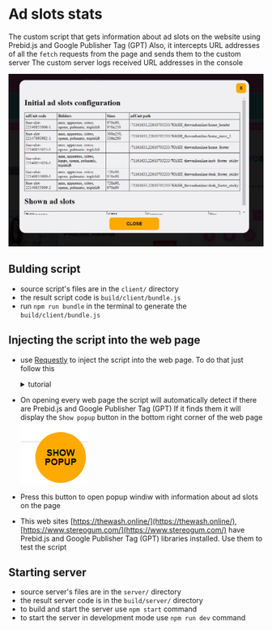 # Ad slots stats

The custom script that gets information about ad slots on the website using Prebid.js and Google Publisher Tag (GPT)
Also, it intercepts URL addresses of all the `fetch` requests from the page and sends them to the custom server
The custom server logs received URL addresses in the console

![ad slots info](./description/popupwindow.PNG)

## Bulding script

- source script's files are in the `client/` directory
- the result script code is `build/client/bundle.js`
- run `npm run bundle` in the terminal to generate the `build/client/bundle.js`

## Injecting the script into the web page

- use [Requestly](https://app.requestly.io/rules/my-rules) to inject the script into the web page.
  To do that just follow this

  <details>
    <summary>tutorial</summary>

  Install and open Requestly extension
  
  STEP #1 Add new rule
    ![Add new rule](./description/requestly_1.PNG)

  STEP #2 Choose Insert Scripts option
    ![Choose Insert Scripts option](./description/requestly_2.PNG)

  STEP #3 Type the name of your rule
    ![Type the name of your rule](./description/requestly_3.PNG)

  STEP #4 Insert the code from the `build/client/bundle.js`
    ![Insert the code from the `build/client/bundle.js`](./description/requestly_4.PNG)

  STEP #5 Confirm creating the rule
    ![Confirm creating the rule](./description/requestly_5.PNG)
  </details>

- On opening every web page the script will automatically detect if there are Prebid.js and Google Publisher Tag (GPT)
  If it finds them it will display the `Show popup` button in the bottom right corner of the web page
  ![Show popoup button](./description/showpopupbutton.PNG)
- Press this button to open popup windiw with information about ad slots on the page
- This web sites [https://thewash.online/](https://thewash.online/), [https://www.stereogum.com/](https://www.stereogum.com/) have Prebid.js and Google Publisher Tag (GPT) libraries installed. Use them to test the script

## Starting server

- source server's files are in the `server/` directory
- the result server code is in the `build/server/` directory
- to build and start the server use `npm start` command
- to start the server in development mode use `npm run dev` command
